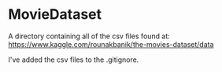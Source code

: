 # MovieDataset

A directory containing all of the csv files found at:  
https://www.kaggle.com/rounakbanik/the-movies-dataset/data

I've added the csv files to the .gitignore.